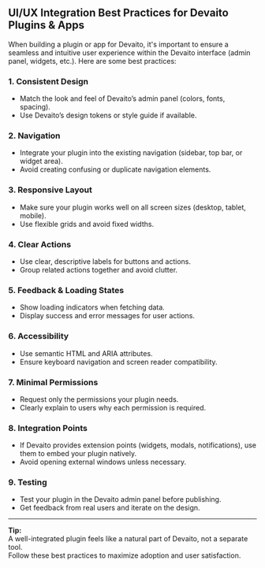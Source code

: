 ## UI/UX Integration Best Practices for Devaito Plugins & Apps

When building a plugin or app for Devaito, it's important to ensure a seamless and intuitive user experience within the Devaito interface (admin panel, widgets, etc.). Here are some best practices:

### 1. **Consistent Design**
- Match the look and feel of Devaito’s admin panel (colors, fonts, spacing).
- Use Devaito’s design tokens or style guide if available.

### 2. **Navigation**
- Integrate your plugin into the existing navigation (sidebar, top bar, or widget area).
- Avoid creating confusing or duplicate navigation elements.

### 3. **Responsive Layout**
- Make sure your plugin works well on all screen sizes (desktop, tablet, mobile).
- Use flexible grids and avoid fixed widths.

### 4. **Clear Actions**
- Use clear, descriptive labels for buttons and actions.
- Group related actions together and avoid clutter.

### 5. **Feedback & Loading States**
- Show loading indicators when fetching data.
- Display success and error messages for user actions.

### 6. **Accessibility**
- Use semantic HTML and ARIA attributes.
- Ensure keyboard navigation and screen reader compatibility.

### 7. **Minimal Permissions**
- Request only the permissions your plugin needs.
- Clearly explain to users why each permission is required.

### 8. **Integration Points**
- If Devaito provides extension points (widgets, modals, notifications), use them to embed your plugin natively.
- Avoid opening external windows unless necessary.

### 9. **Testing**
- Test your plugin in the Devaito admin panel before publishing.
- Get feedback from real users and iterate on the design.

---

**Tip:**  
A well-integrated plugin feels like a natural part of Devaito, not a separate tool.  
Follow these best practices to maximize adoption and user satisfaction.